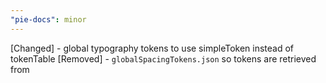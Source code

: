 ```yaml
---
"pie-docs": minor
---
```


[Changed] - global typography tokens to use simpleToken instead of tokenTable
[Removed] - `globalSpacingTokens.json` so tokens are retrieved from